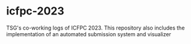 # icfpc-2023

TSG's co-working logs of ICFPC 2023. This repository also includes the implementation of an automated submission system and visualizer
